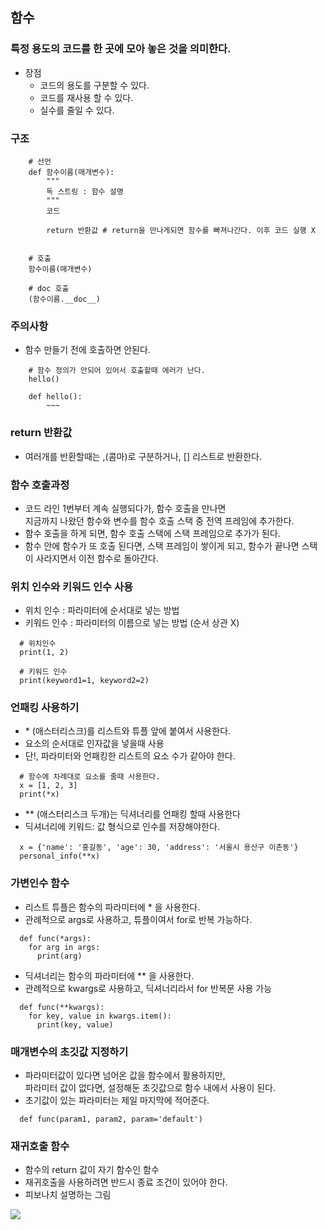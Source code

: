 ## 함수

### 특정 용도의 코드를 한 곳에 모아 놓은 것을 의미한다.
- 장점
  - 코드의 용도를 구분할 수 있다.
  - 코드를 재사용 할 수 있다.
  - 실수를 줄일 수 있다.

### 구조
```
    # 선언
    def 함수이름(매개변수):
        """
        독 스트링 : 함수 설명
        """
        코드
        
        return 반환값 # return을 만나게되면 함수를 빠져나간다. 이후 코드 실행 X
   
        
    # 호출
    함수이름(매개변수) 
    
    # doc 호출
    (함수이름.__doc__)  
```

### 주의사항
- 함수 만들기 전에 호출하면 안된다.
```
    # 함수 정의가 안되어 있어서 호출할때 에러가 난다.
    hello()
    
    def hello():
        ~~~
```

### return 반환값
- 여러개를 반환할때는 ,(콤마)로 구분하거나, [] 리스트로 반환한다.


### 함수 호출과정
- 코드 라인 1번부터 계속 실행되다가, 함수 호출을 만나면  
  지금까지 나왔던 함수와 변수를 함수 호출 스택 중 전역 프레임에 추가한다.
- 함수 호출을 하게 되면, 함수 호출 스택에 스택 프레임으로 추가가 된다.
- 함수 안에 함수가 또 호출 된다면, 스택 프레임이 쌓이게 되고, 함수가 끝나면 스택이 사라지면서 이전 함수로 돌아간다.


### 위치 인수와 키워드 인수 사용
- 위치 인수 : 파라미터에 순서대로 넣는 방법
- 키워드 인수 : 파라미터의 이름으로 넣는 방법 (순서 상관 X)
```
  # 위치인수
  print(1, 2)
  
  # 키워드 인수
  print(keyword1=1, keyword2=2)
```

### 언패킹 사용하기
- \* (애스터리스크)를 리스트와 튜플 앞에 붙여서 사용한다.
- 요소의 순서대로 인자값을 넣을때 사용
- 단!, 파라미터와 언패킹한 리스트의 요소 수가 같아야 한다.
```
  # 함수에 차례대로 요소를 줄때 사용한다.
  x = [1, 2, 3]
  print(*x)
```
- \** (애스터리스크 두개)는 딕셔너리를 언패킹 할때 사용한다
- 딕셔너리에 키워드: 값 형식으로 인수를 저장해야한다.
```
  x = {'name': '홍길동', 'age': 30, 'address': '서울시 용산구 이촌동'}
  personal_info(**x)
```

### 가변인수 함수
- 리스트 튜플은 함수의 파라미터에 * 을 사용한다.
- 관례적으로 args로 사용하고, 튜플이여서 for로 반복 가능하다.
```
  def func(*args):
    for arg in args:
      print(arg)
```
- 딕셔너리는 함수의 파라미터에 ** 을 사용한다.
- 관례적으로 kwargs로 사용하고, 딕셔너리라서 for 반복문 사용 가능
```
  def func(**kwargs):
    for key, value in kwargs.item():
      print(key, value)
```

### 매개변수의 초깃값 지정하기
- 파라미터값이 있다면 넘어온 값을 함수에서 활용하지만,  
  파라미터 값이 없다면, 설정해둔 초깃값으로 함수 내에서 사용이 된다.
- 초기값이 있는 파라미터는 제일 마지막에 적어준다.
```
  def func(param1, param2, param='default')
```

### 재귀호출 함수
- 함수의 return 값이 자기 함수인 함수
- 재귀호출을 사용하려면 반드시 종료 조건이 있어야 한다.
- 피보나치 설명하는 그림
<img src="https://dojang.io/pluginfile.php/13847/mod_page/content/2/031005.png">